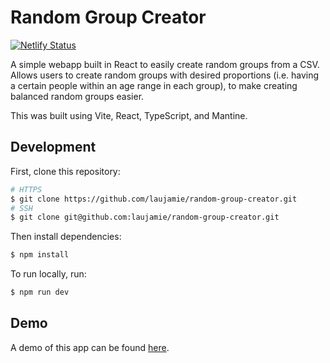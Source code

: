 # Random Group Creator

[![Netlify Status](https://api.netlify.com/api/v1/badges/4fc3815f-69d2-44d2-9c93-bb69633d0348/deploy-status)](https://app.netlify.com/sites/randomize-groups/deploys)

A simple webapp built in React to easily create random groups from a CSV. Allows users to
create random groups with desired proportions (i.e. having a certain people within an age range
in each group), to make creating balanced random groups easier.

This was built using Vite, React, TypeScript, and Mantine.

## Development

First, clone this repository:

``` bash
# HTTPS
$ git clone https://github.com/laujamie/random-group-creator.git
# SSH
$ git clone git@github.com:laujamie/random-group-creator.git
```

Then install dependencies:

``` bash
$ npm install
```

To run locally, run:

``` bash
$ npm run dev
```

## Demo

A demo of this app can be found [here](https://randomize-groups.netlify.app/).
